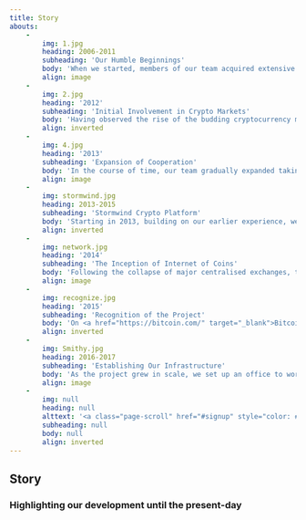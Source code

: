 ```yaml
---
title: Story
abouts:
    -
        img: 1.jpg
        heading: 2006-2011
        subheading: 'Our Humble Beginnings'
        body: 'When we started, members of our team acquired extensive experience in financial markets, including foreign exchange, commodity trading and gold investment. We programmed on automated trading platforms, tested early electronic assets systems and developed a multi-asset trading infrastructure. Exposure to real and crisis market conditions in this crucial period contributed to our belief that a new approach to personal finance is necessary in order to put economic growth back into the hands of you and me.'
        align: image
    -
        img: 2.jpg
        heading: '2012'
        subheading: 'Initial Involvement in Crypto Markets'
        body: 'Having observed the rise of the budding cryptocurrency markets since Bitcoin''s release in 2009, we recognized the potential of this disruptive technology. Our team members worked with emerging altcoins and exchanges, and provided mining equipment to third parties. We gained thorough knowledge of the technologies behind crypto-platforms and blockchain platforms.'
        align: inverted
    -
        img: 4.jpg
        heading: '2013'
        subheading: 'Expansion of Cooperation'
        body: 'In the course of time, our team gradually expanded taking professionals we know for their track record on board, thus bringing in additional hands-on experience in fintech and cryptography. We participated in a pioneer project to apply blockchain technology in the energy sector, and built a Bitcoin-fiat gateway system.'
        align: image
    -
        img: stormwind.jpg
        heading: 2013-2015
        subheading: 'Stormwind Crypto Platform'
        body: 'Starting in 2013, building on our earlier experience, we developed the Stormwind crypto trading system and related Hybrid Assets, which were announced to the public in 2014 and made available on the <a href="http://nxt.org/" target="_blank">NXT</a> and <a href="http://counterparty.io/" target="_blank">Counterparty</a> market platforms. The Stormwind system traded using public APIs of various crypto-exchanges, to manage the funds allocated. Despite difficult market conditions, participants were rewarded profitably.'
        align: inverted
    -
        img: network.jpg
        heading: '2014'
        subheading: 'The Inception of Internet of Coins'
        body: 'Following the collapse of major centralised exchanges, the necessity for a fully decentralized exchange system became clear. We did not start with a fundraiser, since we wanted to ensure a ripened technological infrastructure in order to deliver on our promises. Instead, we authored our whitepaper and launched the <a href="http://internetofcoins.org/" target="_blank">internetofcoins.org</a> website. <a href="https://bitalo.com/" target="_blank">Bitalo</a> supported us with a seed donation in this initial period.'
        align: image
    -
        img: recognize.jpg
        heading: '2015'
        subheading: 'Recognition of the Project'
        body: 'On <a href="https://bitcoin.com/" target="_blank">Bitcoin''s</a> 6th birthday we released our whitepaper, presented at several cryptocurrency conferences around Europe and pitched at <a href="https://www.startupbootcamp.org/" target="_blank">Startup Bootcamp Fintech</a>. The Dutch <a href="https://www.sidnfonds.nl/excerpt/" target="_blank">SIDN Fund</a> recognized our non-profit project with a Pioneer Award as an "addition to a free and independent internet" and provided funding for its further development.'
        align: inverted
    -
        img: Smithy.jpg
        heading: 2016-2017
        subheading: 'Establishing Our Infrastructure'
        body: 'As the project grew in scale, we set up an office to work with the team. Our first operational prototype will be tested by an alpha-user community in the Netherlands to ensure security and usability. They provided us with essential feedback as to the usability and user experience of our personal finance environment, and continue to do so. Matthias Klees from The Federated Blockchains Initiative joined our cause and the <a href="https://nlnet.nl/" target="_blank">NLnet Foundation</a> became our funding and legal advisors.'
        align: image
    -
        img: null
        heading: null
        alttext: '<a class="page-scroll" href="#signup" style="color: #EEE; text-decoration: none;">Be Part<br />Of Our <br />Story!</a>'
        subheading: null
        body: null
        align: inverted
---
```


## Story
### Highlighting our development until the present-day


